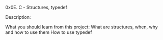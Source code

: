 0x0E. C - Structures, typedef

Description:

What you should learn from this project:
What are structures, when, why and how to use them
How to use typedef
